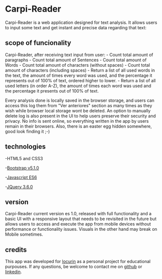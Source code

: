 # Carpi-Reader

Carpi-Reader is a web application designed for text analysis. It allows users to input some text and get instant and precise data regarding that text: 

## scope of funcionality

Carpi-Reader, after receiving text input from user:
    - Count total amount of paragraphs
    - Count total amount of Sentences
    - Count total amount of Words
    - Count total amount of characters (without spaces)
    - Count total amount of characters (including spaces)
    - Return a list of all used words in the text, the amount of times every
      word was used, and the percentage it represents out of 100% of text, ordered
      higher to lower.
    - Return a list of all used letters (in order A-Z), the amount of times 
      each word was used and the percentage it presents out of 100% of text.

Every analysis done is locally saved in the browser storage, and users can access this log them from "Ver anteriores" section as many times as they wish while browser local storage wont be deleted. An option to manually delete log is also present in the UI to help users preserve their security and privacy.
No info is sent online, so everything written in the app by users remain in their browsers.
Also, there is an easter egg hidden somewhere, good look finding it ;-)

## technologies

-HTML5 and CSS3

-[Bootstrap v5.1.0](https://getbootstrap.com/)

-[Javascript ES6](https://www.javascript.com/)

-[JQuery 3.6.0](https://jquery.com/)

## version

Carpi-Reader current version es 1.0, released with full functionality and a basic UI with a responsive layout that needs to be revisited in the future but allows users to access and execute the app from mobile devices without performance or functionality issues. Visuals in the other hand may break on Mobile sometimes.

## credits

This app was developed for [locurin](https://github.com/locurin) as a personal project for educational purpouses. If any questions, be welcome to contact me on [github](https://github.com/locurin) or [linkedin](https://www.linkedin.com/in/matiasfefernandez/).



